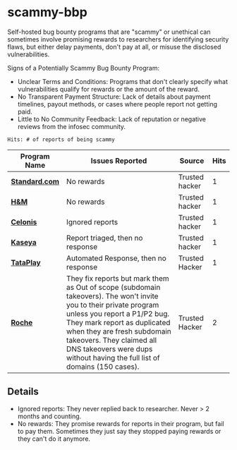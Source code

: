# scammy-bbp
Self-hosted bug bounty programs that are "scammy" or unethical can sometimes involve promising rewards to researchers for identifying security flaws, but either delay payments, don't pay at all, or misuse the disclosed vulnerabilities. 


Signs of a Potentially Scammy Bug Bounty Program:

- Unclear Terms and Conditions: Programs that don't clearly specify what vulnerabilities qualify for rewards or the amount of the reward.
- No Transparent Payment Structure: Lack of details about payment timelines, payout methods, or cases where people report not getting paid.
- Little to No Community Feedback: Lack of reputation or negative reviews from the infosec community.

`Hits: # of reports of being scammy`

| Program Name              | Issues Reported                                        | Source     | Hits
|---------------------------|-------------------------------------------------------|----------------------------------| ------
| **[Standard.com](https://www.standard.com/get-to-know-standard/responsible-disclosure-program)**    | No rewards | Trusted hacker        | 1
| **[H&M](https://www.hm.com/security.txt)** | No rewards | Trusted hacker        | 1
| **[Celonis](https://www.celonis.com/pdf/vulnerability-disclosure-program/)** | Ignored reports | Trusted hacker        | 1
| **[Kaseya](https://www.kaseya.com/trust-center/vulnerability-disclosure-policy/)** | Report triaged, then no response| Trusted hacker     | 1 
| **[TataPlay](https://www.tataplay.com/bug-bounty-hunter)** | Automated Response, then no response | Trusted Hacker | 1
| **[Roche](https://hackerone.com/roche?type=team)** | They fix reports but mark them as Out of scope (subdomain takeovers). The won't invite you to their private program unless you report a P1/P2 bug. They mark report as duplicated when they are fresh subdomain takeovers. They claimed all DNS takeovers were dups without having the full list of domains (150 cases).  | Trusted Hacker | 2


## Details

- Ignored reports: They never replied back to researcher. Never > 2 months and counting.
- No rewards: They promise rewards for reports in their program, but fail to pay them. Sometimes they just say they stopped paying rewards or they can't do it anymore. 
